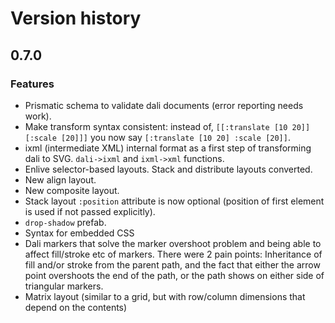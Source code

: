 # Version history

## 0.7.0

### Features

* Prismatic schema to validate dali documents (error reporting needs work).
* Make transform syntax consistent: instead of, `[[:translate [10 20]] [:scale [20]]]` you now say `[:translate [10 20] :scale [20]]`.
* ixml (intermediate XML) internal format as a first step of transforming dali to SVG. `dali->ixml` and `ixml->xml` functions.
* Enlive selector-based layouts. Stack and distribute layouts converted.
* New align layout.
* New composite layout.
* Stack layout `:position` attribute is now optional (position of first element is used if not passed explicitly).
* `drop-shadow` prefab.
* Syntax for embedded CSS
* Dali markers that solve the marker overshoot problem and being able
  to affect fill/stroke etc of markers. There were 2 pain points:
  Inheritance of fill and/or stroke from the parent path, and the fact
  that either the arrow point overshoots the end of the path, or the
  path shows on either side of triangular markers.
* Matrix layout (similar to a grid, but with row/column dimensions that depend on the contents)
